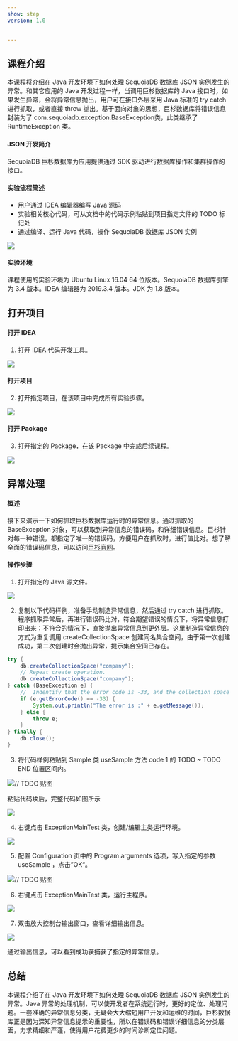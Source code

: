```yaml
---
show: step
version: 1.0


---
```


## 课程介绍

本课程将介绍在 Java 开发环境下如何处理 SequoiaDB 数据库 JSON 实例发生的异常。和其它应用的 Java 开发过程一样，当调用巨杉数据库的 Java 接口时，如果发生异常，会将异常信息抛出，用户可在接口外层采用 Java 标准的 try catch 进行抓取，或者直接 throw 抛出。基于面向对象的思想，巨杉数据库将错误信息封装为了 com.sequoiadb.exception.BaseException类，此类继承了 RuntimeException 类。 

#### JSON 开发简介

SequoiaDB 巨杉数据库为应用提供通过 SDK 驱动进行数据库操作和集群操作的接口。

#### 实验流程简述

- 用户通过 IDEA 编辑器编写 Java 源码
- 实验相关核心代码，可从文档中的代码示例粘贴到项目指定文件的 TODO 标记处
- 通过编译、运行 Java 代码，操作 SequoiaDB 数据库 JSON 实例

![](https://doc.shiyanlou.com/courses/1736/1207281/7b1731fc121e3b460dcd9841eb0218a6-0)

#### 实验环境

课程使用的实验环境为 Ubuntu Linux 16.04 64 位版本。SequoiaDB 数据库引擎为 3.4 版本。IDEA 编辑器为 2019.3.4 版本。JDK 为 1.8 版本。

## 打开项目

#### 打开 IDEA

1) 打开 IDEA 代码开发工具。

![](https://doc.shiyanlou.com/courses/1736/1207281/06650396616c742995bb63fcf933fac5-0)

#### 打开项目

2) 打开指定项目，在该项目中完成所有实验步骤。

![](https://doc.shiyanlou.com/courses/1736/1207281/82296496a822000417b2fc6e011faad9-0)

#### 打开 Package

3) 打开指定的 Package，在该 Package 中完成后续课程。

![](https://doc.shiyanlou.com/courses/1736/1207281/23387347b1e662d604c926490542b1e9-0)

## 异常处理

#### 概述

接下来演示一下如何抓取巨杉数据库运行时的异常信息。通过抓取的 BaseException 对象，可以获取到异常信息的错误码，和详细错误信息。巨杉针对每一种错误，都指定了唯一的错误码，方便用户在抓取时，进行值比对。想了解全面的错误码信息，可以访问[巨杉官网](http://doc.sequoiadb.com/cn/sequoiadb-cat_id-1432190985-edition_id-304)。

#### 操作步骤

1) 打开指定的 Java 源文件。

![](https://doc.shiyanlou.com/courses/1736/1207281/344afc9648c9ac5658c2ce78ec48681a-0)

2) 复制以下代码样例，准备手动制造异常信息，然后通过 try catch 进行抓取。程序抓取异常后，再进行错误码比对，符合期望错误的情况下，将异常信息打印出来；不符合的情况下，直接抛出异常信息到更外层。这里制造异常信息的方式为重复调用 createCollectionSpace 创建同名集合空间，由于第一次创建成功，第二次创建时会抛出异常，提示集合空间已存在。

```java
try {
    db.createCollectionSpace("company");
    // Repeat create operation.
    db.createCollectionSpace("company");
} catch (BaseException e) {
    //  Indentify that the error code is -33, and the collection space already exists.
    if (e.getErrorCode() == -33) {
        System.out.println("The error is :" + e.getMessage());
    } else {
        throw e;
    }
} finally {
    db.close();
}
```

3) 将代码样例粘贴到 Sample 类 useSample 方法 code 1 的 TODO ~ TODO END 位置区间内。

![// TODO 贴图](https://doc.shiyanlou.com/courses/1736/1207281/8803c6f17bd798447fe7a9ea0cfb7b01-0)

粘贴代码块后，完整代码如图所示

![](https://doc.shiyanlou.com/courses/1736/1207281/7ac130b7bcbadce1c92bab377c810a32-0)

4) 右键点击 ExceptionMainTest 类，创建/编辑主类运行环境。

![](https://doc.shiyanlou.com/courses/1736/1207281/0515f0ef3e5c74995d3296a3e54ee3bc-0)

5) 配置 Configuration 页中的 Program arguments 选项，写入指定的参数 useSample ，点击”OK“。

![// TODO 贴图](https://doc.shiyanlou.com/courses/1736/1207281/0610a2dac0f4090ec3828ba66346c7bb-0) 

6) 右键点击 ExceptionMainTest 类，运行主程序。

![](https://doc.shiyanlou.com/courses/1736/1207281/2480195030529cebf508c0aa77be9abd-0)

7) 双击放大控制台输出窗口，查看详细输出信息。

![](https://doc.shiyanlou.com/courses/1736/1207281/c79ec0b225cd98e945ef48c372ea4c34-0)

通过输出信息，可以看到成功获捕获了指定的异常信息。

## 总结

本课程介绍了在 Java 开发环境下如何处理 SequoiaDB 数据库 JSON 实例发生的异常。Java 异常的处理机制，可以使开发者在系统运行时，更好的定位、处理问题。一套准确的异常信息分类，无疑会大大缩短用户开发和运维的时间，巨杉数据库正是因为深知异常信息提示的重要性，所以在错误码和错误详细信息的分类层面，力求精细和严谨，使得用户花费更少的时间诊断定位问题。
